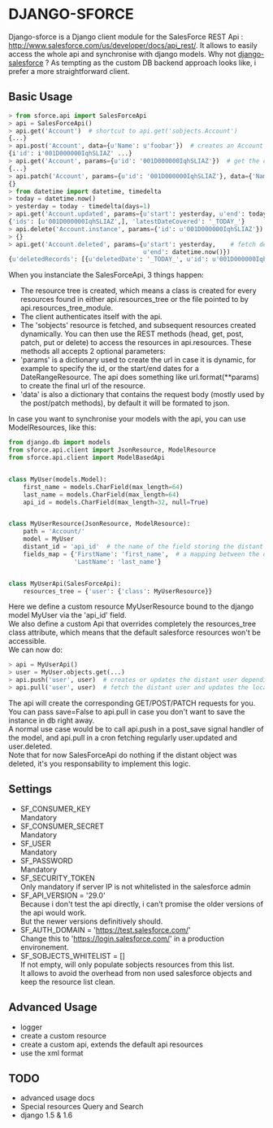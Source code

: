 DJANGO-SFORCE
=============

Django-sforce is a Django client module for the SalesForce REST Api : http://www.salesforce.com/us/developer/docs/api_rest/.
It allows to easily access the whole api and synchronise with django models.
Why not [django-salesforce](https://github.com/freelancersunion/django-salesforce) ? As tempting as the custom DB backend approach looks like, i prefer a more straightforward client.


Basic Usage
-----------

```python
> from sforce.api import SalesForceApi
> api = SalesForceApi()
> api.get('Account')  # shortcut to api.get('sobjects.Account')
{...}
> api.post('Account', data={u'Name': u'foobar'})  # creates an Account
{i'id': i'001D000000IqhSLIAZ' ...}
> api.get('Account', params={u'id': '001D000000IqhSLIAZ'})  # get the created Account
{...}
> api.patch('Account', params={u'id': '001D000000IqhSLIAZ'}, data={'Name': 'barfoo'})  # updates the Account
{}
> from datetime import datetime, timedelta
> today = datetime.now()
> yesterday = today - timedelta(days=1)
> api.get('Account.updated', params={u'start': yesterday, u'end': today})  # fetch the updated Account(s)
{'ids': [u'001D000000IqhSLIAZ',], 'latestDateCovered': '_TODAY_'}
> api.delete('Account.instance', params={'id': u'001D000000IqhSLIAZ'})  # delete the Account
> {}
> api.get('Account.deleted', params={u'start': yesterday,    # fetch deleted Account(s)
                                     u'end': datetime.now()})
{u'deletedRecords': [{u'deletedDate': '_TODAY_', u'id': u'001D000000IqhSLIAZ'}], u'latestDateCovered': u'_TODAY_', u'earliestDateAvailable': u'_SOME_DATE_'}

```

When you instanciate the SalesForceApi, 3 things happen:  
* The resource tree is created, which means a class is created for every resources found in either api.resources_tree or the file pointed to by api.resources_tree_module.
* The client authenticates itself with the api.
* The 'sobjects' resource is fetched, and subsequent resources created dynamically.
You can then use the REST methods (head, get, post, patch, put or delete) to access the resources in api.resources.
These methods all accepts 2 optional parameters:
* 'params' is a dictionary used to create the url in case it is dynamic, for example to specify the id, or the start/end dates for a DateRangeResource.
The api does something like url.format(**params) to create the final url of the resource.
* 'data' is also a dictionary that contains the request body (mostly used by the post/patch methods), by default it will be formated to json.

In case you want to synchronise your models with the api, you can use ModelResources, like this:  
```python
from django.db import models
from sforce.api.client import JsonResource, ModelResource
from sforce.api.client import ModelBasedApi


class MyUser(models.Model):
    first_name = models.CharField(max_length=64)
    last_name = models.CharField(max_length=64)
    api_id = models.CharField(max_length=32, null=True)


class MyUserResource(JsonResource, ModelResource):
    path = 'Account/'
    model = MyUser
    distant_id = 'api_id'  # the name of the field storing the distant id
    fields_map = {'FirstName': 'first_name',  # a mapping between the distant and local field
                  'LastName': 'last_name'}


class MyUserApi(SalesForceApi):
    resources_tree = {'user': {'class': MyUserResource}}
```

Here we define a custom resource MyUserResource bound to the django model MyUser via the 'api_id' field.  
We also define a custom Api that overrides completely the resources_tree class attribute, which means that the default salesforce resources won't be accessible.  
We can now do:  
```python
> api = MyUserApi()
> user = MyUser.objects.get(...)
> api.push('user', user)  # creates or updates the distant user depending on whether he has api_id set.
> api.pull('user', user)  # fetch the distant user and updates the local instance. 
```
The api will create the corresponding GET/POST/PATCH requests for you.  
You can pass save=False to api.pull in case you don't want to save the instance in db right away.  
A normal use case would be to call api.push in a post_save signal handler of the model, and api.pull in a cron fetching regularly user.updated and user.deleted.  
Note that for now SalesForceApi do nothing if the distant object was deleted, it's you responsability to implement this logic.  


Settings
--------

* SF_CONSUMER_KEY  
Mandatory
* SF_CONSUMER_SECRET  
Mandatory 
* SF_USER  
Mandatory
* SF_PASSWORD  
Mandatory
* SF_SECURITY_TOKEN  
Only mandatory if server IP is not whitelisted in the salesforce admin
* SF_API_VERSION = '29.0'  
Because i don't test the api directly, i can't promise the older versions of the api would work.  
But the newer versions definitively should.
* SF_AUTH_DOMAIN = 'https://test.salesforce.com/'  
Change this to 'https://login.salesforce.com/' in a production environement.
* SF_SOBJECTS_WHITELIST = []  
If not empty, will only populate sobjects resources from this list.  
It allows to avoid the overhead from non used salesforce objects and keep the resource list clean.  


Advanced Usage
--------------

* logger
* create a custom resource
* create a custom api, extends the default api resources
* use the xml format

TODO
----

* advanced usage docs
* Special resources Query and Search
* django 1.5 & 1.6
